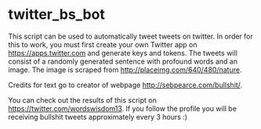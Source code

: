 # twitter_bs_bot

This script can be used to automatically tweet tweets on twitter. In order for this to work, you must first create your own Twitter app on https://apps.twitter.com and generate keys and tokens. The tweets will consist of a randomly generated sentence with profound words and an image. The image is scraped from http://placeimg.com/640/480/nature.

Credits for text go to creator of webpage http://sebpearce.com/bullshit/.

You can check out the results of this script on https://twitter.com/wordswisdom13. If you follow the profile you will be receiving bullshit tweets approximately every 3 hours :)
